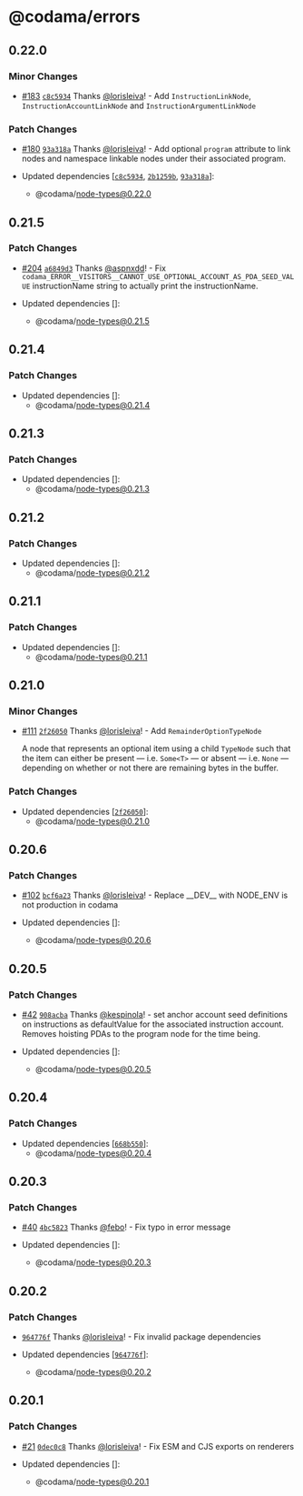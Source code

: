 # @codama/errors

## 0.22.0

### Minor Changes

-   [#183](https://github.com/codama/codama/pull/183) [`c8c5934`](https://github.com/codama/codama/commit/c8c593466294f3ec7dca1fb828254e10aa312925) Thanks [@lorisleiva](https://github.com/lorisleiva)! - Add `InstructionLinkNode`, `InstructionAccountLinkNode` and `InstructionArgumentLinkNode`

### Patch Changes

-   [#180](https://github.com/codama/codama/pull/180) [`93a318a`](https://github.com/codama/codama/commit/93a318a9b7ee435eb37934b0ab390e160d50968b) Thanks [@lorisleiva](https://github.com/lorisleiva)! - Add optional `program` attribute to link nodes and namespace linkable nodes under their associated program.

-   Updated dependencies [[`c8c5934`](https://github.com/codama/codama/commit/c8c593466294f3ec7dca1fb828254e10aa312925), [`2b1259b`](https://github.com/codama/codama/commit/2b1259b566aa439ca61c28f7ef72ff9c0817e540), [`93a318a`](https://github.com/codama/codama/commit/93a318a9b7ee435eb37934b0ab390e160d50968b)]:
    -   @codama/node-types@0.22.0

## 0.21.5

### Patch Changes

-   [#204](https://github.com/codama/codama/pull/204) [`a6849d3`](https://github.com/codama/codama/commit/a6849d36a828e2b6b703f2a86d2ea0ae6d2fa0d8) Thanks [@aspnxdd](https://github.com/aspnxdd)! - Fix `codama_ERROR__VISITORS__CANNOT_USE_OPTIONAL_ACCOUNT_AS_PDA_SEED_VALUE` instructionName string to actually print the instructionName.

-   Updated dependencies []:
    -   @codama/node-types@0.21.5

## 0.21.4

### Patch Changes

-   Updated dependencies []:
    -   @codama/node-types@0.21.4

## 0.21.3

### Patch Changes

-   Updated dependencies []:
    -   @codama/node-types@0.21.3

## 0.21.2

### Patch Changes

-   Updated dependencies []:
    -   @codama/node-types@0.21.2

## 0.21.1

### Patch Changes

-   Updated dependencies []:
    -   @codama/node-types@0.21.1

## 0.21.0

### Minor Changes

-   [#111](https://github.com/codama/codama/pull/111) [`2f26050`](https://github.com/codama/codama/commit/2f26050ddbcbdefcefbd853e1017a30c94442e1f) Thanks [@lorisleiva](https://github.com/lorisleiva)! - Add `RemainderOptionTypeNode`

    A node that represents an optional item using a child `TypeNode` such that the item can either be present — i.e. `Some<T>` — or absent — i.e. `None` — depending on whether or not there are remaining bytes in the buffer.

### Patch Changes

-   Updated dependencies [[`2f26050`](https://github.com/codama/codama/commit/2f26050ddbcbdefcefbd853e1017a30c94442e1f)]:
    -   @codama/node-types@0.21.0

## 0.20.6

### Patch Changes

-   [#102](https://github.com/codama/codama/pull/102) [`bcf6a23`](https://github.com/codama/codama/commit/bcf6a23fa0e0d1f1a064ea6ddcfc9c092190a51f) Thanks [@lorisleiva](https://github.com/lorisleiva)! - Replace \_\_DEV\_\_ with NODE_ENV is not production in codama

-   Updated dependencies []:
    -   @codama/node-types@0.20.6

## 0.20.5

### Patch Changes

-   [#42](https://github.com/codama/codama/pull/42) [`908acba`](https://github.com/codama/codama/commit/908acba99cdb0b761ed79aebf6828e23fde97ef8) Thanks [@kespinola](https://github.com/kespinola)! - set anchor account seed definitions on instructions as defaultValue for the associated instruction account. Removes hoisting PDAs to the program node for the time being.

-   Updated dependencies []:
    -   @codama/node-types@0.20.5

## 0.20.4

### Patch Changes

-   Updated dependencies [[`668b550`](https://github.com/codama/codama/commit/668b550aa2172c24ddb3b8751d91e67e94a93fa4)]:
    -   @codama/node-types@0.20.4

## 0.20.3

### Patch Changes

-   [#40](https://github.com/codama/codama/pull/40) [`4bc5823`](https://github.com/codama/codama/commit/4bc5823377824198bd5a6432d16333b2cb1d8b8c) Thanks [@febo](https://github.com/febo)! - Fix typo in error message

-   Updated dependencies []:
    -   @codama/node-types@0.20.3

## 0.20.2

### Patch Changes

-   [`964776f`](https://github.com/codama/codama/commit/964776fe73402c236d334032821013674c3b1a5e) Thanks [@lorisleiva](https://github.com/lorisleiva)! - Fix invalid package dependencies

-   Updated dependencies [[`964776f`](https://github.com/codama/codama/commit/964776fe73402c236d334032821013674c3b1a5e)]:
    -   @codama/node-types@0.20.2

## 0.20.1

### Patch Changes

-   [#21](https://github.com/codama/codama/pull/21) [`0dec0c8`](https://github.com/codama/codama/commit/0dec0c8fff5e80fafc964416058e4ddf1db2bda0) Thanks [@lorisleiva](https://github.com/lorisleiva)! - Fix ESM and CJS exports on renderers

-   Updated dependencies []:
    -   @codama/node-types@0.20.1
